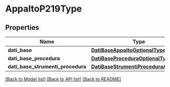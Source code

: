 # AppaltoP219Type

## Properties
Name | Type | Description | Notes
------------ | ------------- | ------------- | -------------
**dati_base** | [**DatiBaseAppaltoOptionalType**](DatiBaseAppaltoOptionalType.md) |  | [optional] 
**dati_base_procedura** | [**DatiBaseProceduraOptionalType**](DatiBaseProceduraOptionalType.md) |  | [optional] 
**dati_base_strumenti_procedura** | [**DatiBaseStrumentiProceduraAstaType**](DatiBaseStrumentiProceduraAstaType.md) |  | [optional] 

[[Back to Model list]](../README.md#documentation-for-models) [[Back to API list]](../README.md#documentation-for-api-endpoints) [[Back to README]](../README.md)

